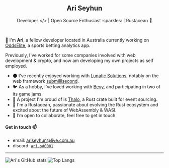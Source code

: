 <h2 align="center">Ari Seyhun</h2>
<p align="center">Developer &lt;/&gt; | Open Source Enthusiast :sparkles: | Rustacean 🦀</p>

<br />

👋 I'm **Ari**, a fellow developer located in Australia currently working on [OddsElite](https://oddselite.app), a sports betting analytics app.

Previously, I've worked for some companies involved with web development & crypto, and now am developing my own projects as self employed.

- 🌑 I’ve recently enjoyed working with [Lunatic Solutions](https://github.com/lunatic-solutions/lunatic), notably on the web framework [submillisecond](https://github.com/lunatic-solutions/submillisecond).
- 🐦 As a hobby, I've loved working with [Bevy](https://bevyengine.org/), and participating in two of its game jams.
- 🥷 A project I'm proud of is [Thalo](https://github.com/thalo-rs/thalo), a Rust crate built for event sourcing.
- 🦀 I'm a Rustacean, passionate about evolving the Rust ecosystem and excited about the future of WebAssembly & WASI.
- 👯 I’m open to collaborate, feel free to get in touch.

#### Get in touch 📫

  - email: [ariseyhun@live.com.au](mailto:ariseyhun@live.com.au)
  - discord: [`ari.s#0001`](https://discordapp.com/users/232034545774362624)

---

![Ari's GitHub stats](https://github-readme-stats.vercel.app/api?username=tqwewe&count_private=true&show_icons=true&theme=github_dark) ![Top Langs](https://github-readme-stats.vercel.app/api/top-langs/?username=tqwewe&layout=compact&theme=github_dark&hide=html,css)

